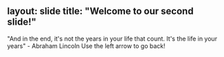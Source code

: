 layout: slide
title: "Welcome to our second slide!"
---
"And in the end, it's not the years in your life that count. It's the life in your years" - Abraham Lincoln
Use the left arrow to go back!
